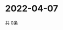 # 2022-04-07
  共 0条

  <!-- BEGIN -->
  <!-- 最后更新时间Thu Apr 07 2022 07:06:22 GMT+0000 (Coordinated Universal Time) -->
  
  <!-- END -->
  
  